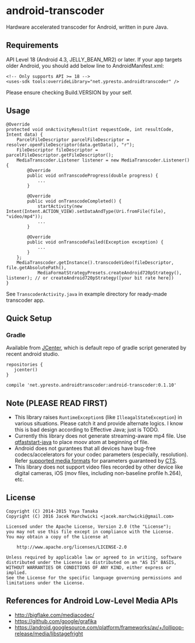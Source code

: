 android-transcoder
=================

Hardware accelerated transcoder for Android, written in pure Java.

## Requirements

API Level 18 (Android 4.3, JELLY_BEAN_MR2) or later.
If your app targets older Android, you should add below line to AndroidManifest.xml:

```
<!-- Only supports API >= 18 -->
<uses-sdk tools:overrideLibrary="net.ypresto.androidtranscoder" />
```

Please ensure checking Build.VERSION by your self.

## Usage

```
@Override
protected void onActivityResult(int requestCode, int resultCode, Intent data) {
    ParcelFileDescriptor parcelFileDescriptor = resolver.openFileDescriptor(data.getData(), "r");
    FileDescriptor fileDescriptor = parcelFileDescriptor.getFileDescriptor();
    MediaTranscoder.Listener listener = new MediaTranscoder.Listener() {
        @Override
        public void onTranscodeProgress(double progress) {
            ...
        }

        @Override
        public void onTranscodeCompleted() {
            startActivity(new Intent(Intent.ACTION_VIEW).setDataAndType(Uri.fromFile(file), "video/mp4"));
            ...
        }

        @Override
        public void onTranscodeFailed(Exception exception) {
            ...
        }
    };
    MediaTranscoder.getInstance().transcodeVideo(fileDescriptor, file.getAbsolutePath(),
            MediaFormatStrategyPresets.createAndroid720pStrategy(), listener); // or createAndroid720pStrategy([your bit rate here])
}
```

See `TranscoderActivity.java` in example directory for ready-made transcoder app.

## Quick Setup

### Gradle

Available from [JCenter](https://bintray.com/bintray/jcenter), which is default repo of gradle script generated by recent android studio.

```
repositories {
   jcenter()
}
```

```
compile 'net.ypresto.androidtranscoder:android-transcoder:0.1.10'
```

## Note (PLEASE READ FIRST)

- This library raises `RuntimeException`s (like `IlleagalStateException`) in various situations. Please catch it and provide alternate logics. I know this is bad design according to Effective Java; just is TODO.
- Currently this library does not generate streaming-aware mp4 file.
Use [qtfaststart-java](https://github.com/ypresto/qtfaststart-java) to place moov atom at beginning of file.
- Android does not gurantees that all devices have bug-free codecs/accelerators for your codec parameters (especially, resolution). Refer [supported media formats](http://developer.android.com/guide/appendix/media-formats.html) for parameters guaranteed by [CTS](https://source.android.com/compatibility/cts-intro.html).
- This library does not support video files recorded by other device like digital cameras, iOS (mov files, including non-baseline profile h.264), etc.

## License

```
Copyright (C) 2014-2015 Yuya Tanaka
Copyright (C) 2016 Jacek Marchwicki <jacek.marchwicki@gmail.com>

Licensed under the Apache License, Version 2.0 (the "License");
you may not use this file except in compliance with the License.
You may obtain a copy of the License at

    http://www.apache.org/licenses/LICENSE-2.0

Unless required by applicable law or agreed to in writing, software
distributed under the License is distributed on an "AS IS" BASIS,
WITHOUT WARRANTIES OR CONDITIONS OF ANY KIND, either express or implied.
See the License for the specific language governing permissions and
limitations under the License.
```

## References for Android Low-Level Media APIs

- http://bigflake.com/mediacodec/
- https://github.com/google/grafika
- https://android.googlesource.com/platform/frameworks/av/+/lollipop-release/media/libstagefright
